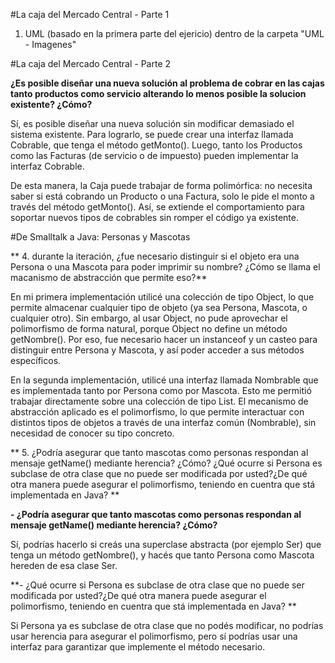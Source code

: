 #La caja del Mercado Central - Parte 1

1) UML (basado en la primera parte del ejericio) dentro de la carpeta "UML - Imagenes"

#La caja del Mercado Central - Parte 2

**¿Es posible diseñar una nueva solución al problema de cobrar en las cajas tanto productos como servicio alterando lo menos posible la solucion existente? ¿Cómo?**

Sí, es posible diseñar una nueva solución sin modificar demasiado el sistema existente.
Para lograrlo, se puede crear una interfaz llamada Cobrable, que tenga el método getMonto().
Luego, tanto los Productos como las Facturas (de servicio o de impuesto) pueden implementar la interfaz Cobrable.

De esta manera, la Caja puede trabajar de forma polimórfica: no necesita saber si está cobrando un Producto o una Factura, solo le pide el monto a través del método getMonto().
Así, se extiende el comportamiento para soportar nuevos tipos de cobrables sin romper el código ya existente.

#De Smalltalk a Java: Personas y Mascotas

** 4. durante la iteración, ¿fue necesario distinguir si el objeto era una Persona o una Mascota para poder imprimir su nombre? ¿Cómo se llama el macanismo de abstracción que permite eso?**

En mi primera implementación utilicé una colección de tipo Object, lo que permite almacenar cualquier tipo de objeto (ya sea Persona, Mascota, o cualquier otro).
Sin embargo, al usar Object, no pude aprovechar el polimorfismo de forma natural, porque Object no define un método getNombre().
Por eso, fue necesario hacer un instanceof y un casteo para distinguir entre Persona y Mascota, y así poder acceder a sus métodos específicos.

En la segunda implementación, utilicé una interfaz llamada Nombrable que es implementada tanto por Persona como por Mascota. Esto me permitió trabajar directamente sobre una colección de tipo List<Nombrable>.
El mecanismo de abstracción aplicado es el polimorfismo, lo que permite interactuar con distintos tipos de objetos a través de una interfaz común (Nombrable), sin necesidad de conocer su tipo concreto.

** 5. ¿Podría asegurar que tanto mascotas como personas respondan al mensaje getName() mediante herencia? ¿Cómo? ¿Qué ocurre si Persona es subclase de otra clase que no puede ser modificada por usted?¿De qué otra manera puede asegurar el polimorfismo, teniendo en cuentra que stá implementada en Java? **

**- ¿Podría asegurar que tanto mascotas como personas respondan al mensaje getName() mediante herencia? ¿Cómo?**

Sí, podrías hacerlo si creás una superclase abstracta (por ejemplo Ser) que tenga un método getNombre(), y hacés que tanto Persona como Mascota hereden de esa clase Ser.

**- ¿Qué ocurre si Persona es subclase de otra clase que no puede ser modificada por usted?¿De qué otra manera puede asegurar el polimorfismo, teniendo en cuentra que stá implementada en Java? **

Si Persona ya es subclase de otra clase que no podés modificar, no podrías usar herencia para asegurar el polimorfismo, pero sí podrías usar una interfaz para garantizar que implemente el método necesario.